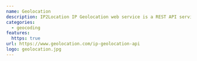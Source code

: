 ```yaml
---
name: Geolocation 
description: IP2Location IP Geolocation web service is a REST API service to do a reverse IP location lookup for ISO3166 country code, region or state, city and so on.
categories:
  - geocoding
features:
  https: true
url: https://www.geolocation.com/ip-geolocation-api
logo: geolocation.jpg
---
```

